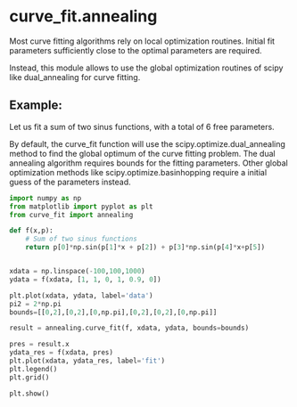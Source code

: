 curve_fit.annealing
===================

Most curve fitting algorithms rely on local optimization routines. Initial fit parameters sufficiently close to the optimal parameters are required.

Instead, this module allows to use the  global optimization routines of scipy like dual_annealing for curve fitting.


Example: 
-------

Let us fit a sum of two sinus functions, with a total of 6 free parameters.

By default, the curve_fit function will use the scipy.optimize.dual_annealing method to find the global optimum of the curve fitting problem. The dual annealing algorithm requires bounds for the fitting parameters.
Other global optimization methods like scipy.optimize.basinhopping require a initial guess of the parameters instead.


```python
import numpy as np
from matplotlib import pyplot as plt
from curve_fit import annealing

def f(x,p):
    # Sum of two sinus functions
    return p[0]*np.sin(p[1]*x + p[2]) + p[3]*np.sin(p[4]*x+p[5])


xdata = np.linspace(-100,100,1000)
ydata = f(xdata, [1, 1, 0, 1, 0.9, 0])

plt.plot(xdata, ydata, label='data')
pi2 = 2*np.pi
bounds=[[0,2],[0,2],[0,np.pi],[0,2],[0,2],[0,np.pi]]

result = annealing.curve_fit(f, xdata, ydata, bounds=bounds)

pres = result.x
ydata_res = f(xdata, pres)
plt.plot(xdata, ydata_res, label='fit')
plt.legend()
plt.grid()

plt.show()
```